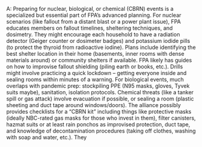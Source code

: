 A: Preparing for nuclear, biological, or chemical (CBRN) events is a specialized but essential part of FPA’s advanced planning. For nuclear scenarios (like fallout from a distant blast or a power plant issue), FPA educates members on fallout timelines, sheltering techniques, and dosimetry. They might encourage each household to have a radiation detector (Geiger counter or dosimeter badges) and potassium iodide pills (to protect the thyroid from radioactive iodine). Plans include identifying the best shelter location in their home (basements, inner rooms with dense materials around) or community shelters if available. FPA likely has guides on how to improvise fallout shielding (piling earth or books, etc.). Drills might involve practicing a quick lockdown – getting everyone inside and sealing rooms within minutes of a warning. For biological events, much overlaps with pandemic prep: stockpiling PPE (N95 masks, gloves, Tyvek suits maybe), sanitation, isolation protocols. Chemical threats (like a tanker spill or gas attack) involve evacuation if possible, or sealing a room (plastic sheeting and duct tape around windows/doors). The alliance possibly provides checklists for a “CBRN kit” including things like protective masks (ideally NBC-rated gas masks for those who invest in them), filter canisters, hazmat suits or at least rain ponchos as improvised protection, duct tape, and knowledge of decontamination procedures (taking off clothes, washing with soap and water, etc.). They